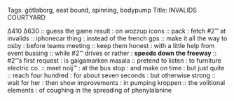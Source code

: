 Tags:  götlaborg, east bound, spinning, bodypump
Title: INVALIDS COURTYARD
  
∆410 ∆630 :: guess the game result : on wozzup icons :: pack : fetch #2™ at invalids :: iphonecar thing : instead of the french gps :: make it all the way to osby : before teams meeting :: keep them honest : with a little help from event bussing :: while #2™ drives or rather : **speeds down the freeway** :: #2™s first request : is galgamarken masala :: pretend to listen : to furniture electric co. :: meet noij™ : at the bus stop : and make on time : but just quite :: reach four hundred : for about seven seconds : but otherwise strong :: wait for her : then show improvements : in pumping kroppen :: the volitional elements : of coughing in the spreading of phenylalanine